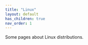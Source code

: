 ```yaml
---
title: "Linux"
layout: default
has_children: true
nav_order: 1
---
```


Some pages about Linux distributions.